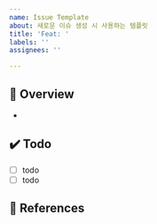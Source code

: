 ```yaml
---
name: Issue Template
about: 새로운 이슈 생성 시 사용하는 템플릿
title: 'Feat: '
labels: ''
assignees: ''

---
```


##  📌 Overview
-   

## ✔️ Todo
- [ ] todo
- [ ] todo

## 🔗 References
<!-- 없을 시 삭제 --!>
